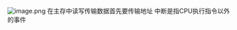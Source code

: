 ![image.png](https://s2.loli.net/2024/06/12/2Xmj4AR7oylzEIu.png)
在主存中读写传输数据首先要传输地址
中断是指CPU执行指令以外的事件
